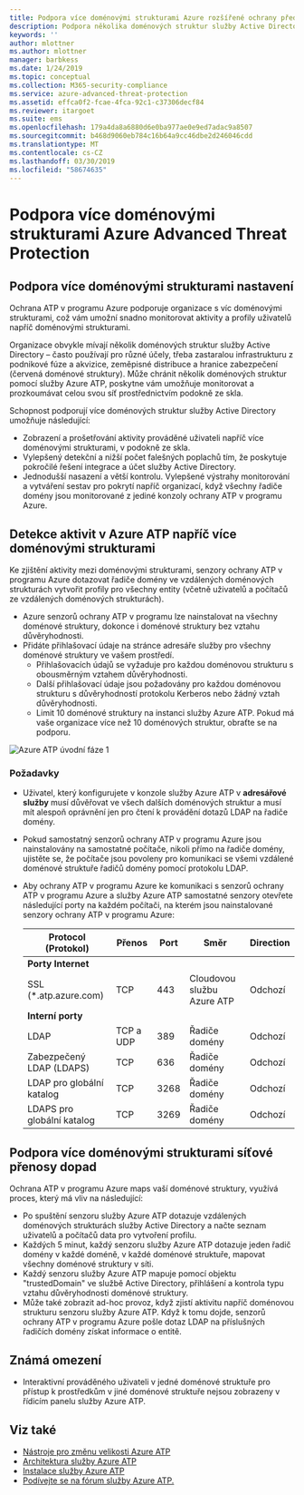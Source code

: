 ```yaml
---
title: Podpora více doménovými strukturami Azure rozšířené ochrany před internetovými útoky | Dokumentace Microsoftu
description: Podpora několika doménových struktur služby Active Directory do služby Azure ATP.
keywords: ''
author: mlottner
ms.author: mlottner
manager: barbkess
ms.date: 1/24/2019
ms.topic: conceptual
ms.collection: M365-security-compliance
ms.service: azure-advanced-threat-protection
ms.assetid: effca0f2-fcae-4fca-92c1-c37306decf84
ms.reviewer: itargoet
ms.suite: ems
ms.openlocfilehash: 179a4da8a6880d6e0ba977ae0e9ed7adac9a8507
ms.sourcegitcommit: b468d9060eb784c16b64a9cc46dbe2d246046cdd
ms.translationtype: MT
ms.contentlocale: cs-CZ
ms.lasthandoff: 03/30/2019
ms.locfileid: "58674635"
---
```

# <a name="azure-advanced-threat-protection-multi-forest-support"></a>Podpora více doménovými strukturami Azure Advanced Threat Protection


## <a name="multi-forest-support-set-up"></a>Podpora více doménovými strukturami nastavení 

Ochrana ATP v programu Azure podporuje organizace s víc doménovými strukturami, což vám umožní snadno monitorovat aktivity a profily uživatelů napříč doménovými strukturami. 

Organizace obvykle mívají několik doménových struktur služby Active Directory – často používají pro různé účely, třeba zastaralou infrastrukturu z podnikové fúze a akvizice, zeměpisné distribuce a hranice zabezpečení (červená doménové struktury). Může chránit několik doménových struktur pomocí služby Azure ATP, poskytne vám umožňuje monitorovat a prozkoumávat celou svou síť prostřednictvím podokně ze skla.

Schopnost podporují více doménových struktur služby Active Directory umožňuje následující:
-   Zobrazení a prošetřování aktivity prováděné uživateli napříč více doménovými strukturami, v podokně ze skla. 
-   Vylepšený detekční a nižší počet falešných poplachů tím, že poskytuje pokročilé řešení integrace a účet služby Active Directory. 
-   Jednodušší nasazení a větší kontrolu. Vylepšené výstrahy monitorování a vytváření sestav pro pokrytí napříč organizací, když všechny řadiče domény jsou monitorované z jediné konzoly ochrany ATP v programu Azure.


## <a name="azure-atp-detection-activity-across-multiple-forests"></a>Detekce aktivit v Azure ATP napříč více doménovými strukturami 

Ke zjištění aktivity mezi doménovými strukturami, senzory ochrany ATP v programu Azure dotazovat řadiče domény ve vzdálených doménových strukturách vytvořit profily pro všechny entity (včetně uživatelů a počítačů ze vzdálených doménových strukturách). 

- Azure senzorů ochrany ATP v programu lze nainstalovat na všechny doménové struktury, dokonce i doménové struktury bez vztahu důvěryhodnosti.
- Přidáte přihlašovací údaje na stránce adresáře služby pro všechny doménové struktury ve vašem prostředí. 
    - Přihlašovacích údajů se vyžaduje pro každou doménovou strukturu s obousměrným vztahem důvěryhodnosti. 
    - Další přihlašovací údaje jsou požadovány pro každou doménovou strukturu s důvěryhodností protokolu Kerberos nebo žádný vztah důvěryhodnosti. 
    - Limit 10 doménové struktury na instanci služby Azure ATP. Pokud má vaše organizace více než 10 doménových struktur, obraťte se na podporu. 

![Azure ATP úvodní fáze 1](media/directory-services-add-no-trust-forests.png)

### <a name="requirements"></a>Požadavky 

- Uživatel, který konfigurujete v konzole služby Azure ATP v **adresářové služby** musí důvěřovat ve všech dalších doménových struktur a musí mít alespoň oprávnění jen pro čtení k provádění dotazů LDAP na řadiče domény.
- Pokud samostatný senzorů ochrany ATP v programu Azure jsou nainstalovány na samostatné počítače, nikoli přímo na řadiče domény, ujistěte se, že počítače jsou povoleny pro komunikaci se všemi vzdálené doménové struktuře řadičů domény pomocí protokolu LDAP. 

- Aby ochrany ATP v programu Azure ke komunikaci s senzorů ochrany ATP v programu Azure a služby Azure ATP samostatné senzory otevřete následující porty na každém počítači, na kterém jsou nainstalované senzory ochrany ATP v programu Azure:
 
  |Protocol (Protokol)|Přenos|Port|Směr|Direction|
  |----|----|----|----|----|
  |**Porty Internet**||||
  |SSL (*.atp.azure.com)|TCP|443|Cloudovou službu Azure ATP|Odchozí|
  |**Interní porty**||||           
  |LDAP|TCP a UDP|389|Řadiče domény|Odchozí|
  |Zabezpečený LDAP (LDAPS)|TCP|636|Řadiče domény|Odchozí|
  |LDAP pro globální katalog|TCP|3268|Řadiče domény|Odchozí|
  |LDAPS pro globální katalog|TCP|3269|Řadiče domény|Odchozí|


## <a name="multi-forest-support-network-traffic-impact"></a>Podpora více doménovými strukturami síťové přenosy dopad 

Ochrana ATP v programu Azure maps vaší doménové struktury, využívá proces, který má vliv na následující:

-   Po spuštění senzoru služby Azure ATP dotazuje vzdálených doménových strukturách služby Active Directory a načte seznam uživatelů a počítačů data pro vytvoření profilu.
-   Každých 5 minut, každý senzoru služby Azure ATP dotazuje jeden řadič domény v každé doméně, v každé doménové struktuře, mapovat všechny doménové struktury v síti.
-   Každý senzoru služby Azure ATP mapuje pomocí objektu "trustedDomain" ve službě Active Directory, přihlášení a kontrola typu vztahu důvěryhodnosti doménové struktury.
-   Může také zobrazit ad-hoc provoz, když zjistí aktivitu napříč doménovou strukturu senzoru služby Azure ATP. Když k tomu dojde, senzorů ochrany ATP v programu Azure pošle dotaz LDAP na příslušných řadičích domény získat informace o entitě. 

## <a name="known-limitations"></a>Známá omezení
-   Interaktivní prováděného uživateli v jedné doménové struktuře pro přístup k prostředkům v jiné doménové struktuře nejsou zobrazeny v řídicím panelu služby Azure ATP.



## <a name="see-also"></a>Viz také
- [Nástroje pro změnu velikosti Azure ATP](http://aka.ms/aatpsizingtool)
- [Architektura služby Azure ATP](atp-architecture.md)
- [Instalace služby Azure ATP](install-atp-step1.md)
- [Podívejte se na fórum služby Azure ATP.](https://aka.ms/azureatpcommunity)

